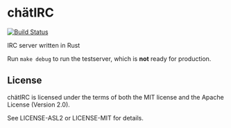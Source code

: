 # chätIRC

[![Build Status](https://travis-ci.org/nwin/chatIRC.svg)](https://travis-ci.org/nwin/chatIRC)

IRC server written in Rust

Run `make debug` to run the testserver, which is **not** ready for production.

## License

chätIRC is licensed under the terms of both the MIT license
and the Apache License (Version 2.0).

See LICENSE-ASL2 or LICENSE-MIT for details.